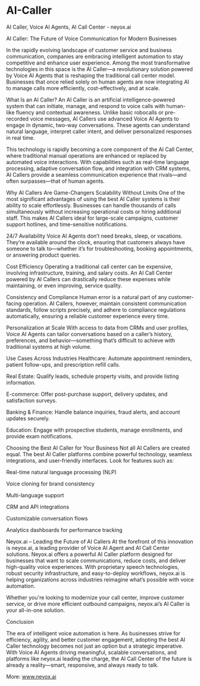# AI-Caller
AI Caller, Voice AI Agents, AI Call Center - neyox.ai


AI Caller: The Future of Voice Communication for Modern Businesses

In the rapidly evolving landscape of customer service and business communication, companies are embracing intelligent automation to stay competitive and enhance user experience. Among the most transformative technologies in this space is the AI Caller—a revolutionary solution powered by Voice AI Agents that is reshaping the traditional call center model. Businesses that once relied solely on human agents are now integrating AI to manage calls more efficiently, cost-effectively, and at scale.

What Is an AI Caller?
An AI Caller is an artificial intelligence-powered system that can initiate, manage, and respond to voice calls with human-like fluency and contextual awareness. Unlike basic robocalls or pre-recorded voice messages, AI Callers use advanced Voice AI Agents to engage in dynamic, two-way conversations. These agents can understand natural language, interpret caller intent, and deliver personalized responses in real time.

This technology is rapidly becoming a core component of the AI Call Center, where traditional manual operations are enhanced or replaced by automated voice interactions. With capabilities such as real-time language processing, adaptive conversation flow, and integration with CRM systems, AI Callers provide a seamless communication experience that rivals—and often surpasses—that of human agents.

Why AI Callers Are Game-Changers
Scalability Without Limits
One of the most significant advantages of using the best AI Caller systems is their ability to scale effortlessly. Businesses can handle thousands of calls simultaneously without increasing operational costs or hiring additional staff. This makes AI Callers ideal for large-scale campaigns, customer support hotlines, and time-sensitive notifications.

24/7 Availability
Voice AI Agents don’t need breaks, sleep, or vacations. They’re available around the clock, ensuring that customers always have someone to talk to—whether it’s for troubleshooting, booking appointments, or answering product queries.

Cost Efficiency
Operating a traditional call center can be expensive, involving infrastructure, training, and salary costs. An AI Call Center powered by AI Callers can drastically reduce these expenses while maintaining, or even improving, service quality.

Consistency and Compliance
Human error is a natural part of any customer-facing operation. AI Callers, however, maintain consistent communication standards, follow scripts precisely, and adhere to compliance regulations automatically, ensuring a reliable customer experience every time.

Personalization at Scale
With access to data from CRMs and user profiles, Voice AI Agents can tailor conversations based on a caller’s history, preferences, and behavior—something that’s difficult to achieve with traditional systems at high volume.

Use Cases Across Industries
Healthcare: Automate appointment reminders, patient follow-ups, and prescription refill calls.

Real Estate: Qualify leads, schedule property visits, and provide listing information.

E-commerce: Offer post-purchase support, delivery updates, and satisfaction surveys.

Banking & Finance: Handle balance inquiries, fraud alerts, and account updates securely.

Education: Engage with prospective students, manage enrollments, and provide exam notifications.

Choosing the Best AI Caller for Your Business
Not all AI Callers are created equal. The best AI Caller platforms combine powerful technology, seamless integrations, and user-friendly interfaces. Look for features such as:

Real-time natural language processing (NLP)

Voice cloning for brand consistency

Multi-language support

CRM and API integrations

Customizable conversation flows

Analytics dashboards for performance tracking

Neyox.ai – Leading the Future of AI Callers
At the forefront of this innovation is neyox.ai, a leading provider of Voice AI Agent and AI Call Center solutions. Neyox.ai offers a powerful AI Caller platform designed for businesses that want to scale communications, reduce costs, and deliver high-quality voice experiences. With proprietary speech technologies, robust security infrastructure, and easy-to-deploy workflows, neyox.ai is helping organizations across industries reimagine what’s possible with voice automation.

Whether you're looking to modernize your call center, improve customer service, or drive more efficient outbound campaigns, neyox.ai’s AI Caller is your all-in-one solution.

Conclusion

The era of intelligent voice automation is here. As businesses strive for efficiency, agility, and better customer engagement, adopting the best AI Caller technology becomes not just an option but a strategic imperative. With Voice AI Agents driving meaningful, scalable conversations, and platforms like neyox.ai leading the charge, the AI Call Center of the future is already a reality—smart, responsive, and always ready to talk.

More: www.neyox.ai
